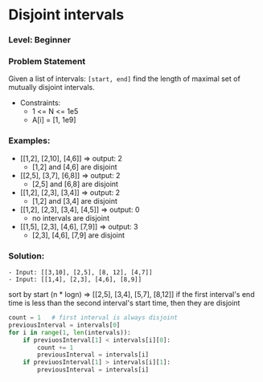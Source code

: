# Disjoint intervals

### Level: Beginner

### Problem Statement

Given a list of intervals: `[start, end]`
find the length of maximal set of mutually disjoint intervals.

- Constraints:
    - 1 <= N <= 1e5
    - A[i] = [1, 1e9]

### Examples:
 
 - [[1,2], [2,10], [4,6]] => output: 2
   - [1,2] and [4,6] are disjoint
 - [[2,5], [3,7], [6,8]] => output: 2
   - [2,5] and [6,8] are disjoint
 - [[1,2], [2,3], [3,4]] => output: 2
   - [1,2] and [3,4] are disjoint
 - [[1,2], [2,3], [3,4], [4,5]] => output: 0
   - no intervals are disjoint
- [[1,5], [2,3], [4,6], [7,9]] => output: 3
    - [2,3], [4,6], [7,9] are disjoint

### Solution:
    - Input: [[3,10], [2,5], [8, 12], [4,7]]
    - Input: [[1,4], [2,3], [4,6], [8,9]]

sort by start (n * logn) => [[2,5], [3,4], [5,7], [8,12]]
if the first interval's end time is less than the second interval's start time, then they are disjoint

```python
count = 1   # first interval is always disjoint
previousInterval = intervals[0]
for i in range(1, len(intervals)):
    if previuosInterval[1] < intervals[i][0]:
        count += 1
        previousInterval = intervals[i]
    if previuosInterval[1] > intervals[i][1]:
        previousInterval = intervals[i]
```
